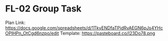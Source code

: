 # FL-02 Group Task
Plan Link: https://docs.google.com/spreadsheets/d/1TkyENDfaTPidRvAEGN6pJs4YHcOPlHPn_OtCgd6nzpo/edit Template: https://pasteboard.co/I23Do78.png
